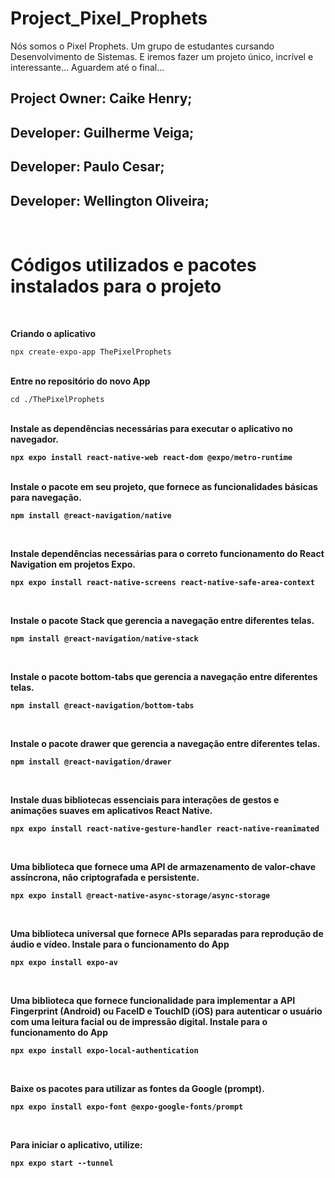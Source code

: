 # Project_Pixel_Prophets

Nós somos o Pixel Prophets. Um grupo de estudantes cursando Desenvolvimento de Sistemas. E iremos fazer um projeto único, incrível e interessante... Aguardem até o final...


Project Owner: Caike Henry;
-
Developer: Guilherme Veiga;
-
Developer: Paulo Cesar;
-
Developer: Wellington Oliveira;
-
<br>
<h1><b>Códigos utilizados e pacotes instalados para o projeto</b></h1>
<br>

<b>Criando o aplicativo</b>

```
npx create-expo-app ThePixelProphets
```

<br>
<b>Entre no repositório do novo App</b>

```
cd ./ThePixelProphets
```

<br>
<b>Instale as dependências necessárias para executar o aplicativo no navegador.<b>

```
npx expo install react-native-web react-dom @expo/metro-runtime
```

 <br>
<b>Instale o pacote em seu projeto, que fornece as funcionalidades básicas para navegação.<b>

```
npm install @react-navigation/native
```

 <br>

<b>Instale dependências necessárias para o correto funcionamento do React Navigation em projetos Expo.<b>

```
npx expo install react-native-screens react-native-safe-area-context
```

<br>

<b>Instale o pacote Stack que gerencia a navegação entre diferentes telas.<b>

```
npm install @react-navigation/native-stack
```

<br>

<b>Instale o pacote bottom-tabs que gerencia a navegação entre diferentes telas.<b>

```
npm install @react-navigation/bottom-tabs
```

<br>

<b>Instale o pacote drawer que gerencia a navegação entre diferentes telas.<b>

```
npm install @react-navigation/drawer
```

<br>

<b>Instale duas bibliotecas essenciais para interações de gestos e animações suaves em aplicativos React Native.<b>

```
npx expo install react-native-gesture-handler react-native-reanimated
```

<br>


<b>Uma biblioteca que fornece uma API de armazenamento de valor-chave assíncrona, não criptografada e persistente.<b>

```
npx expo install @react-native-async-storage/async-storage
```

<br>

<b>Uma biblioteca universal que fornece APIs separadas para reprodução de áudio e vídeo. Instale para o funcionamento do App</b>

```
npx expo install expo-av 
```


<br>

<b>Uma biblioteca que fornece funcionalidade para implementar a API Fingerprint (Android) ou FaceID
 e TouchID (iOS) para autenticar o usuário com uma leitura facial ou de impressão digital. Instale para o funcionamento do App</b>

```
npx expo install expo-local-authentication 
```


<br>

<b>Baixe os pacotes para utilizar as fontes da Google (prompt).<b>

```
npx expo install expo-font @expo-google-fonts/prompt 
```


<br>

<b>Para iniciar o aplicativo, utilize:</b>

```
npx expo start --tunnel
```
